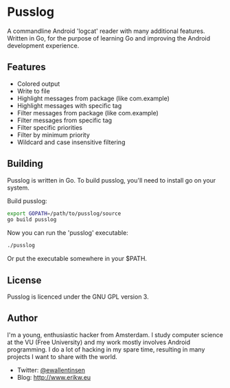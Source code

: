 # Pusslog

A commandline Android 'logcat' reader with many additional features.
Written in Go, for the purpose of learning Go and improving the Android development experience.

## Features
* Colored output
* Write to file
* Highlight messages from package (like com.example)
* Highlight messages with specific tag
* Filter messages from package (like com.example)
* Filter messages from specific tag
* Filter specific priorities
* Filter by minimum priority
* Wildcard and case insensitive filtering

## Building
Pusslog is written in Go. To build pusslog, you'll need to install go on your system.

Build pusslog:
``` bash
export GOPATH=/path/to/pusslog/source
go build pusslog
```

Now you can run the 'pusslog' executable:
``` bash
./pusslog
```

Or put the executable somewhere in your $PATH.

## License
Pusslog is licenced under the GNU GPL version 3.

## Author
I'm a young, enthusiastic hacker from Amsterdam. I study computer science at the VU (Free University) and my work mostly involves Android programming. I do a lot of hacking in my spare time, resulting in many projects I want to share with the world.

* Twitter: [@ewallentinsen](http://www.twitter.com/ewallentinsen)
* Blog: http://www.erikw.eu
